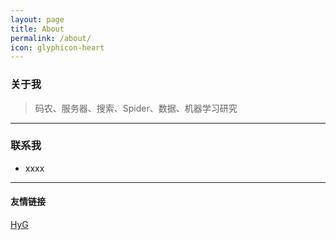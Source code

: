 ```yaml
---
layout: page
title: About
permalink: /about/
icon: glyphicon-heart
---
```


### 关于我

> 码农、服务器、搜索、Spider、数据、机器学习研究

---

### 联系我

* xxxx

---

#### 友情链接

[HyG](http://gaohaoyang.github.io/)

